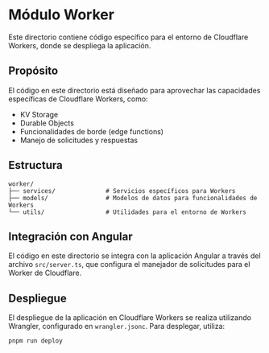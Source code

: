 # Módulo Worker

Este directorio contiene código específico para el entorno de Cloudflare Workers, donde se despliega la aplicación.

## Propósito

El código en este directorio está diseñado para aprovechar las capacidades específicas de Cloudflare Workers, como:

- KV Storage
- Durable Objects
- Funcionalidades de borde (edge functions)
- Manejo de solicitudes y respuestas

## Estructura

```
worker/
├── services/              # Servicios específicos para Workers
├── models/                # Modelos de datos para funcionalidades de Workers
└── utils/                 # Utilidades para el entorno de Workers
```

## Integración con Angular

El código en este directorio se integra con la aplicación Angular a través del archivo `src/server.ts`, que configura el manejador de solicitudes para el Worker de Cloudflare.

## Despliegue

El despliegue de la aplicación en Cloudflare Workers se realiza utilizando Wrangler, configurado en `wrangler.jsonc`. Para desplegar, utiliza:

```bash
pnpm run deploy
```
